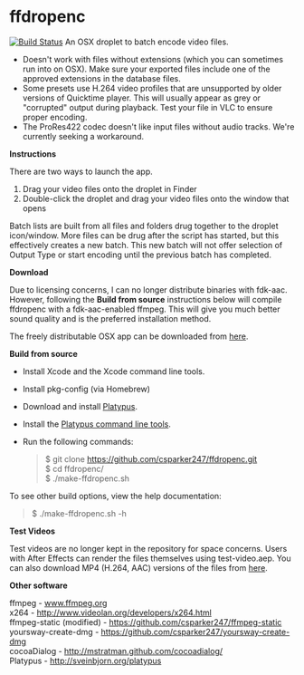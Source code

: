 ffdropenc
=========
[![Build Status](https://travis-ci.org/csparker247/ffdropenc.svg?branch=develop)](https://travis-ci.org/csparker247/ffdropenc)
An OSX droplet to batch encode video files.

* Doesn't work with files without extensions (which you can sometimes run into on OSX). Make sure your exported files include one of the approved extensions in the database files.
* Some presets use H.264 video profiles that are unsupported by older versions of Quicktime player. This will usually appear as grey or "corrupted" output during playback. Test your file in VLC to ensure proper encoding.  
* The ProRes422 codec doesn't like input files without audio tracks. We're currently seeking a workaround.

**Instructions**

There are two ways to launch the app.
 1) Drag your video files onto the droplet in Finder  
 2) Double-click the droplet and drag your video files onto the
 window that opens
 
Batch lists are built from all files and folders drug together to the
droplet icon/window. More files can be drug after the script has
started, but this effectively creates a new batch. This new batch will
not offer selection of Output Type or start encoding until the previous
batch has completed.

**Download**
  
Due to licensing concerns, I can no longer distribute binaries with fdk-aac. However, following the **Build from source** instructions below will compile 
ffdropenc with a fdk-aac-enabled ffmpeg. This will give you much better sound quality and is the preferred installation method.  
  
The freely distributable OSX app can be downloaded from [here](https://dl.dropboxusercontent.com/u/13015285/ffdropenc-latest-free.dmg "Download ffdropenc on Dropbox").  

**Build from source**
  
* Install Xcode and the Xcode command line tools.  
* Install pkg-config (via Homebrew)
* Download and install [Platypus](http://sveinbjorn.org/platypus).
* Install the [Platypus command line tools](http://sveinbjorn.org/files/manpages/PlatypusDocumentation.html#51).  
* Run the following commands:  

	> $ git clone https://github.com/csparker247/ffdropenc.git  
	> $ cd ffdropenc/  
	> $ ./make-ffdropenc.sh 

To see other build options, view the help documentation:  
> $ ./make-ffdropenc.sh -h  
  
**Test Videos**  

Test videos are no longer kept in the repository for space concerns. Users with After Effects can render the files themselves using test-video.aep. 
You can also download MP4 (H.264, AAC) versions of the files from [here](https://dl.dropboxusercontent.com/u/13015285/ffdropenc-testvideos.zip).
 
**Other software**

ffmpeg - www.ffmpeg.org  
x264 - http://www.videolan.org/developers/x264.html  
ffmpeg-static (modified) - https://github.com/csparker247/ffmpeg-static  
yoursway-create-dmg - https://github.com/csparker247/yoursway-create-dmg  
cocoaDialog - http://mstratman.github.com/cocoadialog/  
Platypus - http://sveinbjorn.org/platypus  
